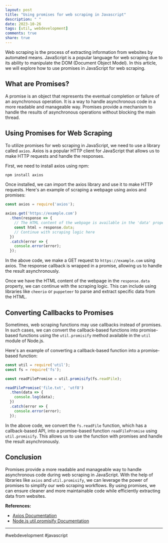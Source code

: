 ```yaml
---
layout: post
title: "Using promises for web scraping in Javascript"
description: " "
date: 2023-10-26
tags: [util, webdevelopment]
comments: true
share: true
---
```


Web scraping is the process of extracting information from websites by automated means. JavaScript is a popular language for web scraping due to its ability to manipulate the DOM (Document Object Model). In this article, we will explore how to use promises in JavaScript for web scraping.

## What are Promises?

A promise is an object that represents the eventual completion or failure of an asynchronous operation. It is a way to handle asynchronous code in a more readable and manageable way. Promises provide a mechanism to handle the results of asynchronous operations without blocking the main thread.

## Using Promises for Web Scraping

To utilize promises for web scraping in JavaScript, we need to use a library called `axios`. Axios is a popular HTTP client for JavaScript that allows us to make HTTP requests and handle the responses.

First, we need to install axios using npm:

```javascript
npm install axios
```

Once installed, we can import the axios library and use it to make HTTP requests. Here's an example of scraping a webpage using axios and promises:

```javascript
const axios = require('axios');

axios.get('https://example.com')
  .then(response => {
    // The HTML content of the webpage is available in the 'data' property of the response object
    const html = response.data;
    // Continue with scraping logic here
  })
  .catch(error => {
    console.error(error);
  });
```

In the above code, we make a GET request to `https://example.com` using axios. The response callback is wrapped in a promise, allowing us to handle the result asynchronously. 

Once we have the HTML content of the webpage in the `response.data` property, we can continue with the scraping logic. This can include using libraries like `cheerio` or `puppeteer` to parse and extract specific data from the HTML.

## Converting Callbacks to Promises

Sometimes, web scraping functions may use callbacks instead of promises. In such cases, we can convert the callback-based functions into promise-based functions using the `util.promisify` method available in the `util` module of Node.js.

Here's an example of converting a callback-based function into a promise-based function:

```javascript
const util = require('util');
const fs = require('fs');

const readFilePromise = util.promisify(fs.readFile);

readFilePromise('file.txt', 'utf8')
  .then(data => {
    console.log(data);
  })
  .catch(error => {
    console.error(error);
  });
```

In the above code, we convert the `fs.readFile` function, which has a callback-based API, into a promise-based function `readFilePromise` using `util.promisify`. This allows us to use the function with promises and handle the result asynchronously.

## Conclusion

Promises provide a more readable and manageable way to handle asynchronous code during web scraping in JavaScript. With the help of libraries like `axios` and `util.promisify`, we can leverage the power of promises to simplify our web scraping workflows. By using promises, we can ensure cleaner and more maintainable code while efficiently extracting data from websites.

__References:__
- [Axios Documentation](https://axios-http.com/docs/intro)
- [Node.js util.promisify Documentation](https://nodejs.org/dist/latest-v14.x/docs/api/util.html#util_util_promisify_original) 

---

#webdevelopment #javascript